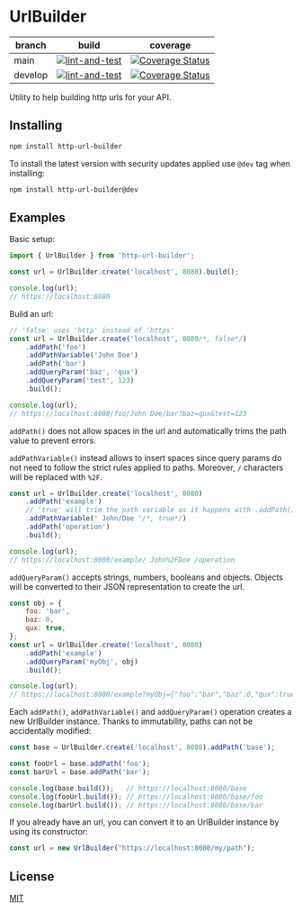 # UrlBuilder

| branch | build | coverage |
| --- | --- | --- |
| main | [![lint-and-test](https://github.com/FlamingTuri/url-builder/actions/workflows/lint-and-test.yml/badge.svg)](https://github.com/FlamingTuri/url-builder/actions/workflows/lint-and-test.yml) | [![Coverage Status](https://coveralls.io/repos/github/FlamingTuri/url-builder/badge.svg?branch=main)](https://coveralls.io/github/FlamingTuri/url-builder?branch=main) |
| develop | [![lint-and-test](https://github.com/FlamingTuri/url-builder/actions/workflows/lint-and-test.yml/badge.svg?branch=develop)](https://github.com/FlamingTuri/url-builder/actions/workflows/lint-and-test.yml) | [![Coverage Status](https://coveralls.io/repos/github/FlamingTuri/url-builder/badge.svg?branch=develop)](https://coveralls.io/github/FlamingTuri/url-builder?branch=develop) |

Utility to help building http urls for your API.

## Installing

```bash
npm install http-url-builder
```

To install the latest version with security updates applied use `@dev` tag when installing:

```bash
npm install http-url-builder@dev
```

## Examples

Basic setup:

```js
import { UrlBuilder } from 'http-url-builder';

const url = UrlBuilder.create('localhost', 8080).build();

console.log(url);
// https://localhost:8080
```

Build an url:

```js
// 'false' uses 'http' instead of 'https'
const url = UrlBuilder.create('localhost', 8080/*, false*/)
    .addPath('foo')
    .addPathVariable('John Doe')
    .addPath('bar')
    .addQueryParam('baz', 'qux')
    .addQueryParam('test', 123)
    .build();

console.log(url);
// https://localhost:8080/foo/John Doe/bar?baz=qux&test=123
```

`addPath()` does not allow spaces in the url and automatically trims the path value to prevent errors.

`addPathVariable()` instead allows to insert spaces since query params do not need to follow the strict rules applied to paths. Moreover, `/` characters will be replaced with `%2F`.

```js
const url = UrlBuilder.create('localhost', 8080)
    .addPath('example')
    // 'true' will trim the path variable as it happens with .addPath()
    .addPathVariable(' John/Doe '/*, true*/)
    .addPath('operation')
    .build();

console.log(url);
// https://localhost:8080/example/ John%2FDoe /operation
```

`addQueryParam()` accepts strings, numbers, booleans and objects. Objects will be converted to their JSON representation to create the url.

```js
const obj = {
    foo: 'bar',
    baz: 0,
    qux: true,
};
const url = UrlBuilder.create('localhost', 8080)
    .addPath('example')
    .addQueryParam('myObj', obj)
    .build();

console.log(url);
// https://localhost:8080/example?myObj={"foo":"bar","baz":0,"qux":true}
```

Each `addPath()`, `addPathVariable()` and `addQueryParam()` operation creates a new UrlBuilder instance.
Thanks to immutability, paths can not be accidentally modified:

```js
const base = UrlBuilder.create('localhost', 8080).addPath('base');

const fooUrl = base.addPath('foo');
const barUrl = base.addPath('bar');

console.log(base.build());   // https://localhost:8080/base
console.log(fooUrl.build()); // https://localhost:8080/base/foo
console.log(barUrl.build()); // https://localhost:8080/base/bar
```

If you already have an url, you can convert it to an UrlBuilder instance by using its constructor:

```js
const url = new UrlBuilder("https://localhost:8080/my/path");
```

## License

[MIT](LICENSE)
